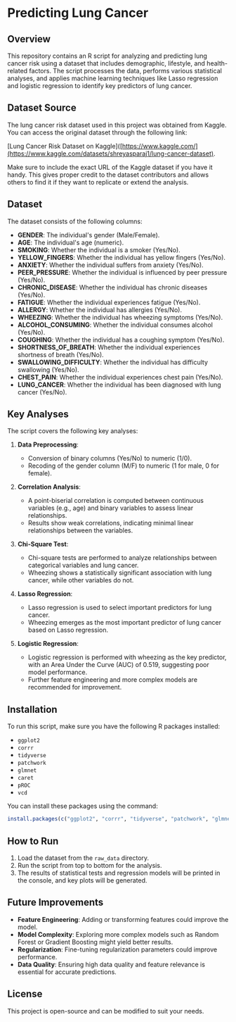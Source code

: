 # Predicting Lung Cancer

## Overview
This repository contains an R script for analyzing and predicting lung cancer risk using a dataset that includes demographic, lifestyle, and health-related factors. The script processes the data, performs various statistical analyses, and applies machine learning techniques like Lasso regression and logistic regression to identify key predictors of lung cancer.

## Dataset Source

The lung cancer risk dataset used in this project was obtained from Kaggle. You can access the original dataset through the following link:

[Lung Cancer Risk Dataset on Kaggle]([https://www.kaggle.com/](https://www.kaggle.com/datasets/shreyasparaj1/lung-cancer-dataset).


Make sure to include the exact URL of the Kaggle dataset if you have it handy. This gives proper credit to the dataset contributors and allows others to find it if they want to replicate or extend the analysis.

## Dataset
The dataset consists of the following columns:

- **GENDER**: The individual's gender (Male/Female).
- **AGE**: The individual's age (numeric).
- **SMOKING**: Whether the individual is a smoker (Yes/No).
- **YELLOW_FINGERS**: Whether the individual has yellow fingers (Yes/No).
- **ANXIETY**: Whether the individual suffers from anxiety (Yes/No).
- **PEER_PRESSURE**: Whether the individual is influenced by peer pressure (Yes/No).
- **CHRONIC_DISEASE**: Whether the individual has chronic diseases (Yes/No).
- **FATIGUE**: Whether the individual experiences fatigue (Yes/No).
- **ALLERGY**: Whether the individual has allergies (Yes/No).
- **WHEEZING**: Whether the individual has wheezing symptoms (Yes/No).
- **ALCOHOL_CONSUMING**: Whether the individual consumes alcohol (Yes/No).
- **COUGHING**: Whether the individual has a coughing symptom (Yes/No).
- **SHORTNESS_OF_BREATH**: Whether the individual experiences shortness of breath (Yes/No).
- **SWALLOWING_DIFFICULTY**: Whether the individual has difficulty swallowing (Yes/No).
- **CHEST_PAIN**: Whether the individual experiences chest pain (Yes/No).
- **LUNG_CANCER**: Whether the individual has been diagnosed with lung cancer (Yes/No).

## Key Analyses
The script covers the following key analyses:

1. **Data Preprocessing**:
   - Conversion of binary columns (Yes/No) to numeric (1/0).
   - Recoding of the gender column (M/F) to numeric (1 for male, 0 for female).

2. **Correlation Analysis**:
   - A point-biserial correlation is computed between continuous variables (e.g., age) and binary variables to assess linear relationships.
   - Results show weak correlations, indicating minimal linear relationships between the variables.

3. **Chi-Square Test**:
   - Chi-square tests are performed to analyze relationships between categorical variables and lung cancer.
   - Wheezing shows a statistically significant association with lung cancer, while other variables do not.

4. **Lasso Regression**:
   - Lasso regression is used to select important predictors for lung cancer.
   - Wheezing emerges as the most important predictor of lung cancer based on Lasso regression.

5. **Logistic Regression**:
   - Logistic regression is performed with wheezing as the key predictor, with an Area Under the Curve (AUC) of 0.519, suggesting poor model performance.
   - Further feature engineering and more complex models are recommended for improvement.

## Installation
To run this script, make sure you have the following R packages installed:

- `ggplot2`
- `corrr`
- `tidyverse`
- `patchwork`
- `glmnet`
- `caret`
- `pROC`
- `vcd`

You can install these packages using the command:

```r
install.packages(c("ggplot2", "corrr", "tidyverse", "patchwork", "glmnet", "caret", "pROC", "vcd"))
```

## How to Run
1. Load the dataset from the `raw_data` directory.
2. Run the script from top to bottom for the analysis.
3. The results of statistical tests and regression models will be printed in the console, and key plots will be generated.

## Future Improvements
- **Feature Engineering**: Adding or transforming features could improve the model.
- **Model Complexity**: Exploring more complex models such as Random Forest or Gradient Boosting might yield better results.
- **Regularization**: Fine-tuning regularization parameters could improve performance.
- **Data Quality**: Ensuring high data quality and feature relevance is essential for accurate predictions.

## License
This project is open-source and can be modified to suit your needs.
